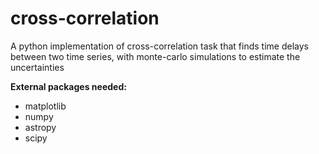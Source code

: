 cross-correlation
=================

A python implementation of cross-correlation task that finds time delays 
between two time series, with monte-carlo simulations to estimate the
uncertainties

**External packages needed:**
  - matplotlib
  - numpy
  - astropy
  - scipy
